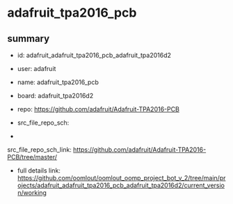 # adafruit_tpa2016_pcb
 
## summary 
* id: adafruit_adafruit_tpa2016_pcb_adafruit_tpa2016d2
* user: adafruit
* name: adafruit_tpa2016_pcb
* board: adafruit_tpa2016d2
* repo: https://github.com/adafruit/Adafruit-TPA2016-PCB



* src_file_repo_sch: 
*
 src_file_repo_sch_link: https://github.com/adafruit/Adafruit-TPA2016-PCB/tree/master/
* full details link: https://github.com/oomlout/oomlout_oomp_project_bot_v_2/tree/main/projects/adafruit_adafruit_tpa2016_pcb_adafruit_tpa2016d2/current_version/working  






